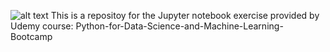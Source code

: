 ![alt text](https://process.fs.teachablecdn.com/ADNupMnWyR7kCWRvm76Laz/resize=height:120/https://d2vvqscadf4c1f.cloudfront.net/IpBXR4beTRO0HhWWSAB7_Pierian%20Data%20Logo%20blue-01.jpg)
This is a repositoy for the Jupyter notebook exercise provided by Udemy course: Python-for-Data-Science-and-Machine-Learning-Bootcamp
